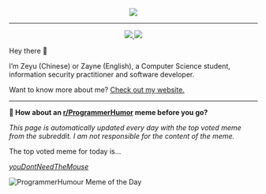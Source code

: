 <div align="center">
    <img src="./img/gh-banner.gif">
</div>
<hr>
<div align="center">
    <a href="https://twitter.com/zeyu2001">
        <img src="https://img.shields.io/badge/Twitter-Profile-informational?style=flat&logo=twitter&logoColor=white&color=1CA2F1"/>
    </a>
    <a href="https://www.linkedin.com/in/zhang-zeyu/">
        <img src="https://img.shields.io/badge/LinkedIn-Profile-informational?style=flat&logo=linkedin&logoColor=white&color=0D76A8"/>
    </a>
</div>

Hey there 👋

I’m Zeyu (Chinese) or Zayne (English), a Computer Science student, information security practitioner and software developer.

Want to know more about me? [Check out my website.](https://www.zeyu2001.com/)

<hr>

**👥︎ How about an [r/ProgrammerHumor](https://www.reddit.com/r/ProgrammerHumor) meme before you go?**

*This page is automatically updated every day with the top voted meme from the subreddit. I am not responsible for the content of the meme.*

The top voted meme for today is...

[*youDontNeedTheMouse*](https://www.reddit.com/r/ProgrammerHumor/comments/1gcpak4/youdontneedthemouse/)

![ProgrammerHumour Meme of the Day](https://i.redd.it/i292d6klq4xd1.png)
